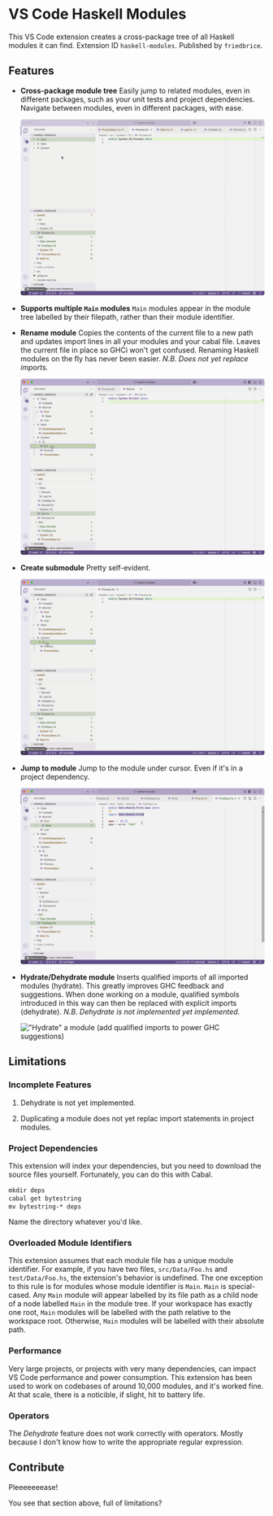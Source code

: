 # VS Code Haskell Modules

This VS Code extension creates a cross-package tree of all Haskell modules it
can find. Extension ID `haskell-modules`. Published by `friedbrice`.

## Features

* __Cross-package module tree__ Easily jump to related modules, even in
  different packages, such as your unit tests and project dependencies.
  Navigate between modules, even in different packages, with ease.

  ![Cross-package/component navigation](doc/1-basic-usage.gif)

* __Supports multiple `Main` modules__ `Main` modules appear in the module tree
  labelled by their filepath, rather than their module identifier.

* __Rename module__ Copies the contents of the current file to a new path and
  updates import lines in all your modules and your cabal file. Leaves the
  current file in place so GHCi won't get confused. Renaming Haskell modules on
  the fly has never been easier. _N.B. Does not yet replace imports._

  ![Duplicate modules](doc/3-duplicate-module.gif)

* __Create submodule__ Pretty self-evident.

  ![Create submodules](doc/2-create-submodule.gif)

* __Jump to module__ Jump to the module under cursor. Even if it's in a
  project dependency.

  ![Jump to modules](doc/5-jump-to-module.gif)

* __Hydrate/Dehydrate module__ Inserts qualified imports of all imported
  modules (hydrate). This greatly improves GHC feedback and suggestions.
  When done working on a module, qualified symbols introduced in this way can
  then be replaced with explicit imports (dehydrate). _N.B. Dehydrate is not
  implemented yet implemented._

  !["Hydrate" a module (add qualified imports to power GHC suggestions)](docs/6-hydrate-module.gif)

## Limitations

### Incomplete Features

1.  Dehydrate is not yet implemented.

2.  Duplicating a module does not yet replac import statements in project
    modules.

### Project Dependencies

This extension will index your dependencies, but you need to download the source
files yourself. Fortunately, you can do this with Cabal.

```
mkdir deps
cabal get bytestring
mv bytestring-* deps
```

Name the directory whatever you'd like.

### Overloaded Module Identifiers

This extension assumes that each module file has a unique module identifier.
For example, if you have two files, `src/Data/Foo.hs` and `test/Data/Foo.hs`,
the extension's behavior is undefined. The one exception to this rule is for
modules whose module identifier is `Main`. `Main` is special-cased. Any `Main`
module will appear labelled by its file path as a child node of a node labelled
`Main` in the module tree. If your workspace has exactly one root, `Main`
modules will be labelled with the path relative to the workspace root.
Otherwise, `Main` modules will be labelled with their absolute path.

### Performance

Very large projects, or projects with very many dependencies, can impact VS Code
performance and power consumption. This extension has been used to work on
codebases of around 10,000 modules, and it's worked fine. At that scale, there
is a noticible, if slight, hit to battery life.

### Operators

The _Dehydrate_ feature does not work correctly with operators. Mostly because I
don't know how to write the appropriate regular expression.

## Contribute

Pleeeeeeease!

You see that section above, full of limitations?
